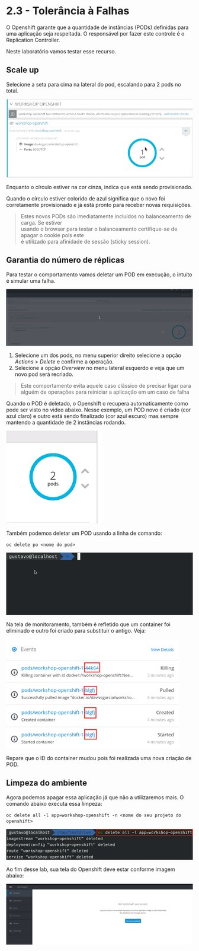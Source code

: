 # 2.3 - Tolerância à Falhas

O Openshift garante que a quantidade de instâncias \(PODs\) definidas para uma aplicação seja respeitada. O responsável por fazer este controle é o Replication Controller.

Neste laboratório vamos testar esse recurso.

## Scale up

Selecione a seta para cima na lateral do pod, escalando para 2 pods no total.

![](../.gitbook/assets/scale-out%20%281%29.gif)

Enquanto o círculo estiver na cor cinza, indica que está sendo provisionado.

Quando o círculo estiver colorido de azul significa que o novo foi corretamente provisionado e já está pronto para receber novas requisições.

> Estes novos PODs são imediatamente incluídos no balanceamento de carga. Se estiver  
> usando o browser para testar o balanceamento certifique-se de apagar o cookie pois este  
> é utilizado para afinidade de sessão \(sticky session\).

## Garantia do número de réplicas

Para testar o comportamento vamos deletar um POD em execução, o intuito é simular uma falha.

![](../.gitbook/assets/delete-pod.gif%20%281%29.gif)

1. Selecione um dos pods, no menu superior direito selecione a opção _Actions_ &gt; _Delete_ e confirme a operação.
2. Selecione a opção _Overview_ no menu lateral esquerdo e veja que um novo pod será recriado.

> Este comportamento evita aquele caso clássico de precisar ligar para alguém de operações para reiniciar a aplicação em um caso de falha

Quando o POD é deletado, o Openshift o recupera automaticamente como pode ser visto no video abaixo. Nesse exemplo, um POD novo é criado \(cor azul claro\) e outro está sendo finalizado \(cor azul escuro\) mas sempre mantendo a quantidade de 2 instâncias rodando.

![](../.gitbook/assets/deleting%20%281%29.gif)

Também podemos deletar um POD usando a linha de comando:

```text
oc delete po <nome do pod>
```

![](../.gitbook/assets/delete-pod.gif)

Na tela de monitoramento, também é refletido que um container foi eliminado e outro foi criado para substituir o antigo. Veja:

![](../.gitbook/assets/selection_235%20%281%29.png)

Repare que o ID do container mudou pois foi realizada uma nova criação de POD.

## Limpeza do ambiente

Agora podemos apagar essa aplicação já que não a utilizaremos mais. O comando abaixo executa essa limpeza:

```text
oc delete all -l app=workshop-openshift -n <nome do seu projeto do openshift>
```

![](../.gitbook/assets/selection_086.png)

Ao fim desse lab, sua tela do Openshift deve estar conforme imagem abaixo:

![](../.gitbook/assets/selection_236%20%281%29.png)


